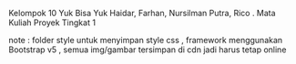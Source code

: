 Kelompok 10 Yuk Bisa Yuk 
Haidar, Farhan, Nursilman Putra, Rico
.
Mata Kuliah Proyek Tingkat 1

note : folder style untuk menyimpan style css
, framework menggunakan Bootstrap v5
, semua img/gambar tersimpan di cdn jadi harus tetap online
